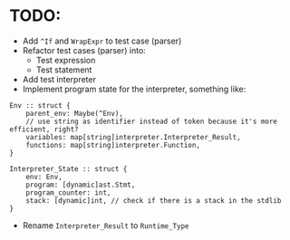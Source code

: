 # TODO:
- Add `^If` and `WrapExpr` to test case (parser)
- Refactor test cases (parser) into:
  - Test expression
  - Test statement
- Add test interpreter
- Implement program state for the interpreter, something like:
```odin 
Env :: struct {
    parent_env: Maybe(^Env),
    // use string as identifier instead of token because it's more efficient, right?
    variables: map[string]interpreter.Interpreter_Result,
    functions: map[string]interpreter.Function,  
}

Interpreter_State :: struct {
    env: Env,
    program: [dynamic]ast.Stmt,
    program_counter: int,
    stack: [dynamic]int, // check if there is a stack in the stdlib
}

```
- Rename `Interpreter_Result` to `Runtime_Type`
